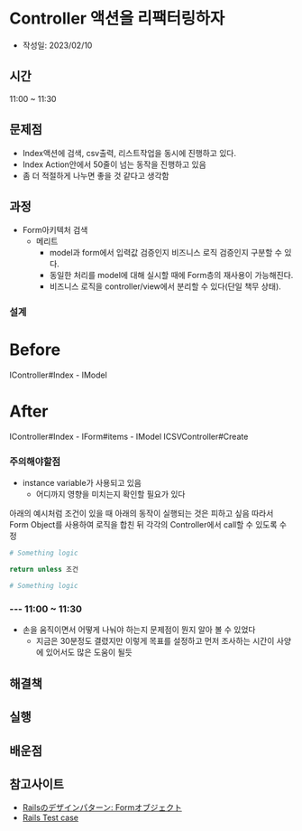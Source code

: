 
# Controller 액션을 리팩터링하자

- 작성일: 2023/02/10

## 시간

11:00 ~ 11:30

## 문제점

- Index액션에 검색, csv출력, 리스트작업을 동시에 진행하고 있다.
- Index Action안에서 50줄이 넘는 동작을 진행하고 있음
- 좀 더 적절하게 나누면 좋을 것 같다고 생각함

## 과정

- Form아키텍처 검색
  - 메리트
    - model과 form에서 입력값 검증인지 비즈니스 로직 검증인지 구분할 수 있다.
    - 동일한 처리를 model에 대해 실시할 때에 Form층의 재사용이 가능해진다.
    - 비즈니스 로직을 controller/view에서 분리할 수 있다(단일 책무 상태).

### 설계

# Before
IController#Index - IModel

# After
IController#Index - IForm#items - IModel
ICSVController#Create

### 주의해야할점

- instance variable가 사용되고 있음
  - 어디까지 영향을 미치는지 확인할 필요가 있다


아래의 예시처럼 조건이 있을 때 아래의 동작이 실행되는 것은 피하고 싶음
따라서 Form Object를 사용하여 로직을 합친 뒤 각각의 Controller에서 call할 수 있도록 수정
```ruby
# Something logic

return unless 조건

# Something logic
```

### --- 11:00 ~ 11:30

- 손을 움직이면서 어떻게 나눠야 하는지 문제점이 뭔지 알아 볼 수 있었다
  - 지금은 30분정도 결렸지만 이렇게 목표를 설정하고 먼저 조사하는 시간이 사양에 있어서도 많은 도움이 될듯

## 해결책

## 실행

## 배운점

## 참고사이트

- [Railsのデザインパターン: Formオブジェクト](https://applis.io/posts/rails-design-pattern-form-objects)
- [Rails Test case](https://applis.io/posts/how-to-create-test-cases)
